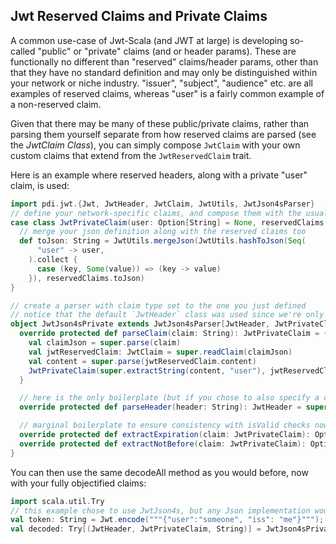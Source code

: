 ## Jwt Reserved Claims and Private Claims

A common use-case of Jwt-Scala (and JWT at large) is developing so-called "public" or "private" claims (and or header params).  These are functionally no different than "reserved" claims/header params, other than that they have no standard definition and may only be distinguished within your network or niche industry. "issuer", "subject", "audience" etc. are all examples of reserved claims, whereas "user" is a fairly common example of a non-reserved claim.

Given that there may be many of these public/private claims, rather than parsing them yourself separate from how reserved claims are parsed (see the *JwtClaim Class*), you can simply compose `JwtClaim` with your own custom claims that extend from the `JwtReservedClaim` trait.

Here is an example where reserved headers, along with a private "user" claim, is used:

```scala mdoc:reset
import pdi.jwt.{Jwt, JwtHeader, JwtClaim, JwtUtils, JwtJson4sParser}
// define your network-specific claims, and compose them with the usual reservedClaims
case class JwtPrivateClaim(user: Option[String] = None, reservedClaims: JwtClaim = JwtClaim()) {
  // merge your json definition along with the reserved claims too
  def toJson: String = JwtUtils.mergeJson(JwtUtils.hashToJson(Seq(
      "user" -> user,
    ).collect {
      case (key, Some(value)) => (key -> value)
    }), reservedClaims.toJson)
}

// create a parser with claim type set to the one you just defined
// notice that the default `JwtHeader` class was used since we're only interested in overriding with a custom private claims type in this example
object JwtJson4sPrivate extends JwtJson4sParser[JwtHeader, JwtPrivateClaim] {
  override protected def parseClaim(claim: String): JwtPrivateClaim = {
    val claimJson = super.parse(claim)
    val jwtReservedClaim: JwtClaim = super.readClaim(claimJson)
    val content = super.parse(jwtReservedClaim.content)
    JwtPrivateClaim(super.extractString(content, "user"), jwtReservedClaim.withContent("{}"))
  }

  // here is the only boilerplate (but if you chose to also specify a custom header type then you would make use of this)
  override protected def parseHeader(header: String): JwtHeader = super.readHeader(parse(header))

  // marginal boilerplate to ensure consistency with isValid checks now that your nesting reserved claims into your custom private claims
  override protected def extractExpiration(claim: JwtPrivateClaim): Option[Long] = claim.reservedClaims.expiration
  override protected def extractNotBefore(claim: JwtPrivateClaim): Option[Long] = claim.reservedClaims.notBefore
}
```

You can then use the same decodeAll method as you would before, now with your fully objectified claims:

```scala mdoc
import scala.util.Try
// this example chose to use JwtJson4s, but any Json implementation would work the same
val token: String = Jwt.encode("""{"user":"someone", "iss": "me"}""");
val decoded: Try[(JwtHeader, JwtPrivateClaim, String)] = JwtJson4sPrivate.decodeAll(token)
```
